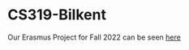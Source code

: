 # CS319-Bilkent

Our Erasmus Project for Fall 2022 can be seen [here](https://github.com/cs319-chashtag/CS319_Section_03_Group_CHashtag)
